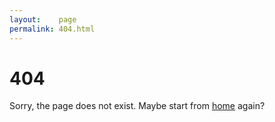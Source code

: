 ```yaml
---
layout:    page
permalink: 404.html
---
```


# 404

Sorry, the page does not exist. Maybe start from [home](/) again?
